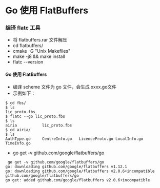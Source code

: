 # Go 使用 FlatBuffers

### 编译 flatc 工具
- 将 flatbuffers.rar 文件解压
- cd flatbuffers/
- cmake -G "Unix Makefiles"
- make -j8 && make install
- flatc --version

#### Go 使用 FlatBuffers
  - 编译 scheme 文件为 go 文件，会生成 xxxx.go文件
- 示例如下：
```shell
$ cd fbs/
$ ls
lic_proto.fbs
$ flatc --go lic_proto.fbs
$ ls
airia           lic_proto.fbs
$ cd airia/
$ ls
AuthType.go     CentreInfo.go   LicenceProto.go LocalInfo.go    TimeInfo.go
```

- go get -v github.com/google/flatbuffers/go
```shell 
 go get -v github.com/google/flatbuffers/go
go: downloading github.com/google/flatbuffers v1.12.1
go: downloading github.com/google/flatbuffers v2.0.6+incompatible
github.com/google/flatbuffers/go
go get: added github.com/google/flatbuffers v2.0.6+incompatible

```
   